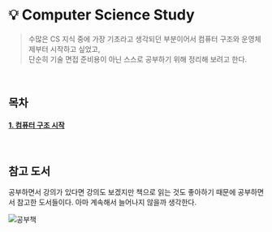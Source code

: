 # 💡 Computer Science Study
> 수많은 CS 지식 중에 가장 기초라고 생각되던 부분이어서 컴퓨터 구조와 운영체제부터 시작하고 싶었고, </br>
> 단순히 기술 면접 준비용이 아닌 스스로 공부하기 위해 정리해 보려고 한다.

</br>

## 목차
#### [1. 컴퓨터 구조 시작](https://github.com/kangssu/cs-study/blob/main/%EC%BB%B4%ED%93%A8%ED%84%B0%20%EA%B5%AC%EC%A1%B0%EC%99%80%20%EC%9A%B4%EC%98%81%EC%B2%B4%EC%A0%9C/%EC%BB%B4%ED%93%A8%ED%84%B0%EA%B5%AC%EC%A1%B0%EC%99%80%20%EC%9A%B4%EC%98%81%EC%B2%B4%EC%A0%9C.md)

</br>

## 참고 도서
공부하면서 강의가 있다면 강의도 보겠지만 책으로 읽는 것도 좋아하기 때문에 공부하면서 참고한 도서들이다. 아마 계속해서 늘어나지 않을까 생각한다.

![공부책](https://github.com/kangssu/cs-study/assets/83870420/c3298797-d7a5-46bd-abb6-c67f1614b563)
